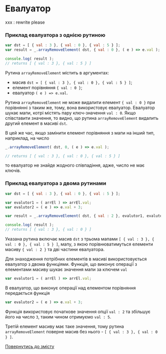 # Евалуатор

xxx : rewrite please

### Приклад евалуатора з однією рутиною

```js
var dst = [ { val : 3 }, { val : 0 }, { val : 5 } ];
var result = _.arrayRemoveElement( dst, { val : 0 }, ( e ) => e.val );

console.log( result );
// returns [ { val : 3 }, { val : 5 } ]
```

Рутина `arrayRemoveElement` містить в аргументах:
- масив `dst = [ { val : 3 }, { val : 0 }, { val : 5 } ]`;
- елемент порівняння `{ val : 0 }`;
- евалуатор `( e ) => e.val`.

Рутина `arrayRemoveElement` не може видалити елемент `{ val : 0 }` при порівнянні з таким же, тому, вона використовує евалуатор. Евалуатор шукає мапи, котрі містять пару ключ-значення `val : 0`. Якщо співставити значення, то видно, що рутина `arrayRemoveElement` видалить другий елемент  в масиві `dst`.

В цей же час, якщо замінити елемент порівняння з мапи на інший тип, наприклад, на число

```js
_.arrayRemoveElement( dst, 0, ( e ) => e.val );  

// returns [ { val : 3 }, { val : 0 }, { val : 5 } ]
```

то евалуатор не знайде жодного співпадіння, адже, число не має ключів.

### Приклад евалуатора з двома рутинами

```js
var dst = [ { val : 3 }, { val : 0 }, { val : 5 } ];

var evalutor1 = ( arrEl ) => arrEl.val;
var evalutor2 = ( e ) => e.val + 3;

var result = _.arrayRemoveElement( dst, { val : 2 }, evalutor1, evalutor2 );

console.log( result );
// returns [ { val : 3 }, { val : 0 } ]
```

Указана рутина включає масив `dst` з трьома мапами `[ { val : 3 }, { val : 0 }, { val : 5 } ]`, мапу, з якою порівнюватимуться елементи масиву `{ val : 2 }` та дві частини евалуатора.

Для знаходження потрібних елементів в масиві використовується евалуатор з двома функціями. Функція, що виконує операції з елементами масиву шукає значення мапи за ключем `val`

```js
var evalutor1 = ( arrEl ) => arrEl.val;
```

В евалуатор, що виконує операції над елементом порівняння передається функція

```js
var evalutor2 = ( e ) => e.val + 3;
```

Функція використовує початкове значення опції `val : 2` та збільшує його на число `3`, таким чином отримуємо `val : 5`.

Третій елемент масиву має таке значення, тому рутина `arrayRemoveElement` поверне масив без нього - `[ { val : 3 }, { val : 0 } ]`.

[Повернутись до змісту](../README.md#Концепції)
